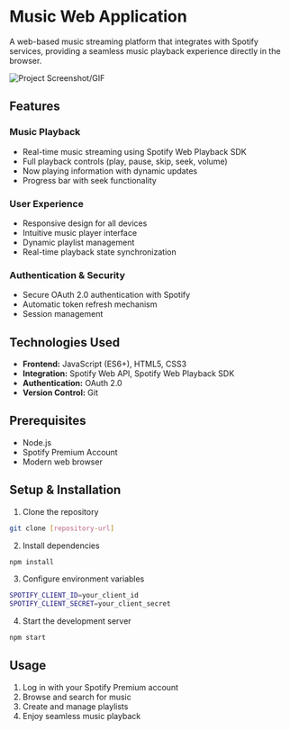 # Music Web Application

A web-based music streaming platform that integrates with Spotify services, providing a seamless music playback experience directly in the browser.

![Project Screenshot/GIF](path_to_screenshot.png)

## Features

### Music Playback
- Real-time music streaming using Spotify Web Playback SDK
- Full playback controls (play, pause, skip, seek, volume)
- Now playing information with dynamic updates
- Progress bar with seek functionality

### User Experience
- Responsive design for all devices
- Intuitive music player interface
- Dynamic playlist management
- Real-time playback state synchronization

### Authentication & Security
- Secure OAuth 2.0 authentication with Spotify
- Automatic token refresh mechanism
- Session management

## Technologies Used

- **Frontend:** JavaScript (ES6+), HTML5, CSS3
- **Integration:** Spotify Web API, Spotify Web Playback SDK
- **Authentication:** OAuth 2.0
- **Version Control:** Git

## Prerequisites

- Node.js 
- Spotify Premium Account
- Modern web browser

## Setup & Installation

1. Clone the repository
```bash
git clone [repository-url]
```

2. Install dependencies
```bash
npm install
```

3. Configure environment variables
```bash
SPOTIFY_CLIENT_ID=your_client_id
SPOTIFY_CLIENT_SECRET=your_client_secret
```

4. Start the development server
```bash
npm start
```

## Usage

1. Log in with your Spotify Premium account
2. Browse and search for music
3. Create and manage playlists
4. Enjoy seamless music playback
